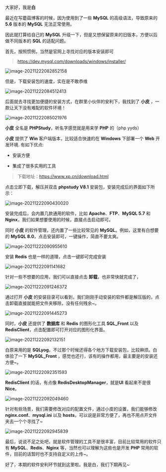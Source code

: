 大家好，我是**白**

最近在写蘑菇博客的时候，因为使用到了一些 **MySQL** 的高级语法，导致原来的 **5.6** 版本的 **MySQL** 无法正常使用。

因此就打算给自己的 **MySQL** 升级一下，但是又想保留原来的旧版本，方便以后做不同版本的 **SQL** 的适配问题。

首先，按照惯例，当然是官网上寻找对应的版本安装即可

> https://dev.mysql.com/downloads/windows/installer/

![image-20211222082852158](images/image-20211222082852158.png)

但是，下载安装包的速度，实在是不敢恭维

![image-20211222084512413](images/image-20211222084512413.png)

后面就去寻找更加便捷的安装方式，在群里小伙伴的安利下，我找到了  **小皮** ，一款让天下没有难配的软件环境！

![image-20211222085021976](images/image-20211222085021976.png)

**小皮** 全名是 **PHPStudy**，听名字感觉就是用来学 **PHP** 的（php yyds）

**小皮** 提供了 **Win** 客户端版本，比较适合快速的在 **Windows** 下部署一个 **Web** 开发环境. 有如下优点:

- 安装方便

- 集成了很多实用的工具

> 下载地址：https://www.xp.cn/download.html

点击立即下载，解压并双击 **phpstudy V8.1** 安装包，安装完成后的界面如下所示：

![image-20211222090430020](images/image-20211222090430020.png)

安装完成后，会内置几款通用的软件，比如 **Apache**、**FTP**、**MySQL 5.7** 和 **Nginx**，我们如果想要使用的时候，直接点击启动即可。

同时 **小皮** 的软件管理，还内置了一些比较常见的 **MySQL**。例如，这里有白想要的 **MySQL 8.0**，点击安装即可，一键操作，简直不要太爽。 

![image-20211222090955610](images/image-20211222090955610.png)

安装 **Redis** 也是一样的道理，点击一键即可完成安装

![image-20211222091141682](images/image-20211222091141682.png)

针对一些不想要的应用，我们可以直接点击 **卸载**，也非常快就完成了，

![image-20211222091246372](images/image-20211222091246372.png)

通过打开 **小皮** 的安装目录可以看到，我们刚刚手动安装的软件都是解压版的，点击卸载直接就能把文件夹移除，没有任何残余~。

![image-20211222091445273](images/image-20211222091445273.png)

同时，**小皮** 还提供了 **数据库** 和 **Redis** 的图形化工具 **SQL_Front** 以及 **RedisClient**，点击配置即可打开对应的图形化界面。

![image-20211222092132151](images/image-20211222092132151.png)

白原来用的是 **SQLyog**，不过那个时候还得各个地方下载安装包，比较麻烦。白体验了一下 **MySQL_Front** ，感觉也还行，该有的操作都用，最主要是的安装还方便~。

![image-20211222092351593](images/image-20211222092351593.png)

**RedisClient** 的话，有点像 **RedisDesktopManager**，就是**UI** 看起来不是很 **Nice**。

![image-20211222092049460](images/image-20211222092049460.png)

针对有些场景，我们需要修改对应的配置文件，通过小皮的设置，我们能够修改 **nginx.conf**、**mysql.ini** 以及 **hosts**，可以说是非常方便了，再也不用点开文件夹去一个个寻找了~

![image-20211222092945839](images/image-20211222092945839.png)

最后，说说不足之处吧，就是软件管理的工具不是很丰富，目前比较常用的软件只有 **MySQL**、**Redis**、**Nginx** 等，当然也可以理解为这些也是开发 **PHP** 常用的软件，目前的话暂时也不支持自定义的上传~。

好了，本期的软件安利环节就到这里啦。我是白，我们下期再见~